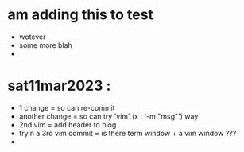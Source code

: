 # am adding this to test
- wotever
- some more blah
- 

# sat11mar2023 :
- 1 change = so can re-commit
- another change = so can try 'vim' (x : '-m "msg"') way
- 2nd vim = add header to blog
- tryin a 3rd vim commit = is there term window + a vim window ???
- 